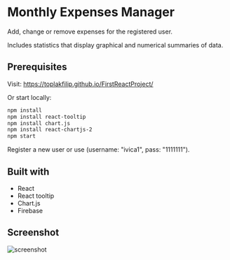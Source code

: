 # Monthly Expenses Manager

Add, change or remove expenses for the registered user.

Includes statistics that display graphical and numerical summaries of data.


## Prerequisites

Visit:
https://toplakfilip.github.io/FirstReactProject/

Or start locally:
```bash
npm install
npm install react-tooltip
npm install chart.js
npm install react-chartjs-2
npm start
```
Register a new user or use (username: "ivica1", pass: "1111111").

## Built with

* React
* React tooltip
* Chart.js
* Firebase

## Screenshot
![screenshot](https://i.imgur.com/qnI77OL.png)
